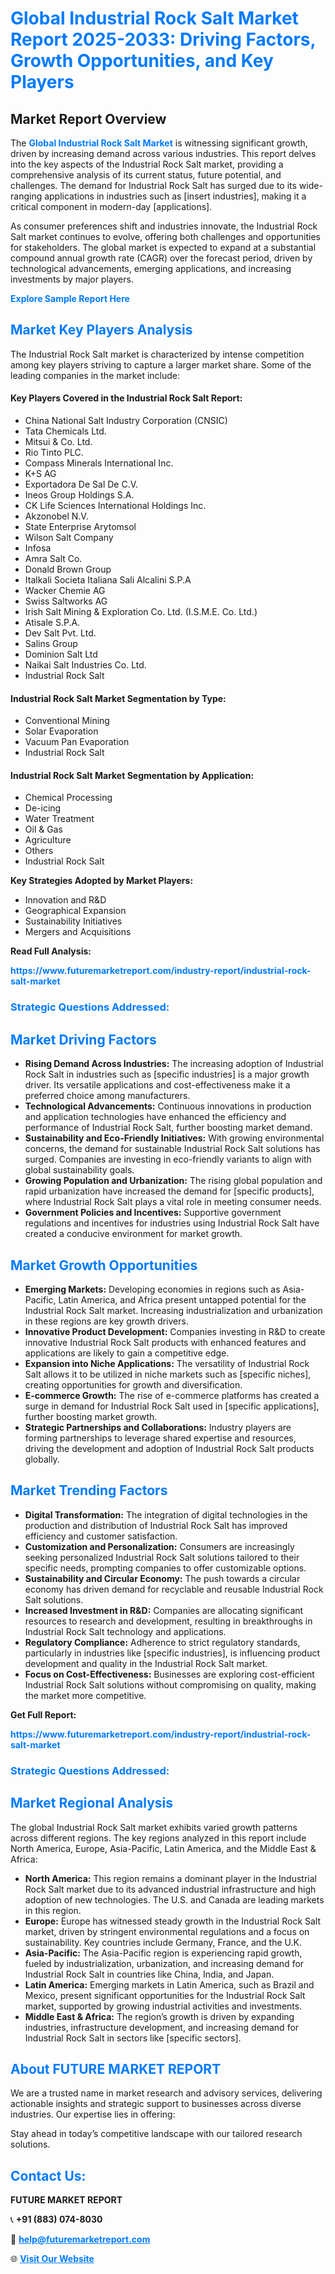 <h1 style="color: #007BFF;">Global Industrial Rock Salt Market Report 2025-2033: Driving Factors, Growth Opportunities, and Key Players</h1>

<section id="overview">
<h2>Market Report Overview</h2>
<p>The <a href="https://www.futuremarketreport.com/industry-report/industrial-rock-salt-market" style="color: #007BFF; text-decoration: none;"><strong>Global Industrial Rock Salt Market</strong></a> is witnessing significant growth, driven by increasing demand across various industries. This report delves into the key aspects of the Industrial Rock Salt market, providing a comprehensive analysis of its current status, future potential, and challenges. The demand for Industrial Rock Salt has surged due to its wide-ranging applications in industries such as [insert industries], making it a critical component in modern-day [applications].</p>
<p>As consumer preferences shift and industries innovate, the Industrial Rock Salt market continues to evolve, offering both challenges and opportunities for stakeholders. The global market is expected to expand at a substantial compound annual growth rate (CAGR) over the forecast period, driven by technological advancements, emerging applications, and increasing investments by major players.</p>
</section>

<section id="overview">
<p><a href="https://www.futuremarketreport.com/request-sample/reportId=107817" style="color: #007BFF; text-decoration: none;"><strong>Explore Sample Report Here</strong></a></p>
</section>

<section id="key-players">
<h2 style="color: #007BFF;">Market Key Players Analysis</h2>
<p>The Industrial Rock Salt market is characterized by intense competition among key players striving to capture a larger market share. Some of the leading companies in the market include:</p>
<h4>Key Players Covered in the Industrial Rock Salt Report:</h4>
<ul><li>China National Salt Industry Corporation (CNSIC)</li><li>Tata Chemicals Ltd.</li><li>Mitsui &amp; Co. Ltd.</li><li>Rio Tinto PLC.</li><li>Compass Minerals International Inc.</li><li>K+S AG</li><li>Exportadora De Sal De C.V.</li><li>Ineos Group Holdings S.A.</li><li>CK Life Sciences International Holdings Inc.</li><li>Akzonobel N.V.</li><li>State Enterprise Arytomsol</li><li>Wilson Salt Company</li><li>Infosa</li><li>Amra Salt Co.</li><li>Donald Brown Group</li><li>Italkali Societa Italiana Sali Alcalini S.P.A</li><li>Wacker Chemie AG</li><li>Swiss Saltworks AG</li><li>Irish Salt Mining &amp; Exploration Co. Ltd. (I.S.M.E. Co. Ltd.)</li><li>Atisale S.P.A.</li><li>Dev Salt Pvt. Ltd.</li><li>Salins Group</li><li>Dominion Salt Ltd</li><li>Naikai Salt Industries Co. Ltd.</li><li>Industrial Rock Salt</li></ul>
<h4>Industrial Rock Salt Market Segmentation by Type:</h4>
<ul><li>Conventional Mining</li><li>Solar Evaporation</li><li>Vacuum Pan Evaporation</li><li>Industrial Rock Salt</li></ul>

<h4>Industrial Rock Salt Market Segmentation by Application:</h4>
<ul><li>Chemical Processing</li><li>De-icing</li><li>Water Treatment</li><li>Oil &amp; Gas</li><li>Agriculture</li><li>Others</li><li>Industrial Rock Salt</li></ul>
<p><strong>Key Strategies Adopted by Market Players:</strong></p>
<ul>
<li>Innovation and R&D</li>
<li>Geographical Expansion</li>
<li>Sustainability Initiatives</li>
<li>Mergers and Acquisitions</li>
</ul>
</section>

<section>
<p><strong>Read Full Analysis: </strong></p><a href="https://www.futuremarketreport.com/industry-report/industrial-rock-salt-market" style="color: #007BFF; text-decoration: none;"><strong>https://www.futuremarketreport.com/industry-report/industrial-rock-salt-market</strong></a>
<h3 style="color: #007BFF;">Strategic Questions Addressed:</h3>
</section>

<section id="driving-factors">
<h2 style="color: #007BFF;">Market Driving Factors</h2>
<ul>
<li><strong>Rising Demand Across Industries:</strong> The increasing adoption of Industrial Rock Salt in industries such as [specific industries] is a major growth driver. Its versatile applications and cost-effectiveness make it a preferred choice among manufacturers.</li>
<li><strong>Technological Advancements:</strong> Continuous innovations in production and application technologies have enhanced the efficiency and performance of Industrial Rock Salt, further boosting market demand.</li>
<li><strong>Sustainability and Eco-Friendly Initiatives:</strong> With growing environmental concerns, the demand for sustainable Industrial Rock Salt solutions has surged. Companies are investing in eco-friendly variants to align with global sustainability goals.</li>
<li><strong>Growing Population and Urbanization:</strong> The rising global population and rapid urbanization have increased the demand for [specific products], where Industrial Rock Salt plays a vital role in meeting consumer needs.</li>
<li><strong>Government Policies and Incentives:</strong> Supportive government regulations and incentives for industries using Industrial Rock Salt have created a conducive environment for market growth.</li>
</ul>
</section>

<section id="growth-opportunities">
<h2 style="color: #007BFF;">Market Growth Opportunities</h2>
<ul>
<li><strong>Emerging Markets:</strong> Developing economies in regions such as Asia-Pacific, Latin America, and Africa present untapped potential for the Industrial Rock Salt market. Increasing industrialization and urbanization in these regions are key growth drivers.</li>
<li><strong>Innovative Product Development:</strong> Companies investing in R&D to create innovative Industrial Rock Salt products with enhanced features and applications are likely to gain a competitive edge.</li>
<li><strong>Expansion into Niche Applications:</strong> The versatility of Industrial Rock Salt allows it to be utilized in niche markets such as [specific niches], creating opportunities for growth and diversification.</li>
<li><strong>E-commerce Growth:</strong> The rise of e-commerce platforms has created a surge in demand for Industrial Rock Salt used in [specific applications], further boosting market growth.</li>
<li><strong>Strategic Partnerships and Collaborations:</strong> Industry players are forming partnerships to leverage shared expertise and resources, driving the development and adoption of Industrial Rock Salt products globally.</li>
</ul>
</section>

<section id="trending-factors">
<h2 style="color: #007BFF;">Market Trending Factors</h2>
<ul>
<li><strong>Digital Transformation:</strong> The integration of digital technologies in the production and distribution of Industrial Rock Salt has improved efficiency and customer satisfaction.</li>
<li><strong>Customization and Personalization:</strong> Consumers are increasingly seeking personalized Industrial Rock Salt solutions tailored to their specific needs, prompting companies to offer customizable options.</li>
<li><strong>Sustainability and Circular Economy:</strong> The push towards a circular economy has driven demand for recyclable and reusable Industrial Rock Salt solutions.</li>
<li><strong>Increased Investment in R&D:</strong> Companies are allocating significant resources to research and development, resulting in breakthroughs in Industrial Rock Salt technology and applications.</li>
<li><strong>Regulatory Compliance:</strong> Adherence to strict regulatory standards, particularly in industries like [specific industries], is influencing product development and quality in the Industrial Rock Salt market.</li>
<li><strong>Focus on Cost-Effectiveness:</strong> Businesses are exploring cost-efficient Industrial Rock Salt solutions without compromising on quality, making the market more competitive.</li>
</ul>
</section>

<section>
<p><strong>Get Full Report: </strong></p><a href="https://www.futuremarketreport.com/industry-report/industrial-rock-salt-market" style="color: #007BFF; text-decoration: none;"><strong>https://www.futuremarketreport.com/industry-report/industrial-rock-salt-market</strong></a>
<h3 style="color: #007BFF;">Strategic Questions Addressed:</h3>
</section>


<section id="regional-analysis">
<h2 style="color: #007BFF;">Market Regional Analysis</h2>
<p>The global Industrial Rock Salt market exhibits varied growth patterns across different regions. The key regions analyzed in this report include North America, Europe, Asia-Pacific, Latin America, and the Middle East & Africa:</p>
<ul>
<li><strong>North America:</strong> This region remains a dominant player in the Industrial Rock Salt market due to its advanced industrial infrastructure and high adoption of new technologies. The U.S. and Canada are leading markets in this region.</li>
<li><strong>Europe:</strong> Europe has witnessed steady growth in the Industrial Rock Salt market, driven by stringent environmental regulations and a focus on sustainability. Key countries include Germany, France, and the U.K.</li>
<li><strong>Asia-Pacific:</strong> The Asia-Pacific region is experiencing rapid growth, fueled by industrialization, urbanization, and increasing demand for Industrial Rock Salt in countries like China, India, and Japan.</li>
<li><strong>Latin America:</strong> Emerging markets in Latin America, such as Brazil and Mexico, present significant opportunities for the Industrial Rock Salt market, supported by growing industrial activities and investments.</li>
<li><strong>Middle East & Africa:</strong> The region’s growth is driven by expanding industries, infrastructure development, and increasing demand for Industrial Rock Salt in sectors like [specific sectors].</li>
</ul>
</section>

<footer>
<h2 style="color: #007BFF;">About FUTURE MARKET REPORT</h2>
<p>We are a trusted name in market research and advisory services, delivering actionable insights and strategic support to businesses across diverse industries. Our expertise lies in offering:</p>

<p>Stay ahead in today’s competitive landscape with our tailored research solutions.</p>

<h2 style="color: #007BFF;">Contact Us:</h2>
<p><strong>FUTURE MARKET REPORT</strong></p>
<p>📞 <strong>+91 (883) 074-8030</strong></p>
<p>📧 <strong><a href="mailto:help@futuremarketreport.com" style="color: #007BFF;">help@futuremarketreport.com</a></strong></p>
<p>🌐 <strong><a href="https://www.futuremarketreport.com/" style="color: #007BFF;">Visit Our Website</a></strong></p>
</footer>